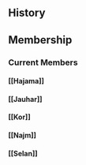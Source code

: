 ## History
## Membership
### Current Members
#### [[Hajama]]
#### [[Jauhar]]
#### [[Kor]]
#### [[Najm]]
#### [[Selan]]